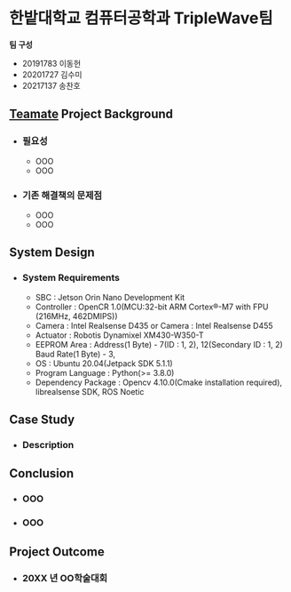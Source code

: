 # 한밭대학교 컴퓨터공학과 TripleWave팀

**팀 구성**
- 20191783 이동헌 
- 20201727 김수미
- 20217137 송찬호

## <u>Teamate</u> Project Background
- ### 필요성
  - OOO
  - OOO
- ### 기존 해결책의 문제점
  - OOO
  - OOO
  
## System Design
  - ### System Requirements
    - SBC : Jetson Orin Nano Development Kit
    - Controller : OpenCR 1.0(MCU:32-bit ARM Cortex®-M7 with FPU (216MHz, 462DMIPS))
    - Camera : Intel Realsense D435 or Camera : Intel Realsense D455
    - Actuator : Robotis Dynamixel XM430-W350-T
    - EEPROM Area : Address(1 Byte) - 7(ID : 1, 2), 12(Secondary ID : 1, 2) Baud Rate(1 Byte) - 3,
    - OS : Ubuntu 20.04(Jetpack SDK 5.1.1)
    - Program Language : Python(>= 3.8.0)
    - Dependency Package : Opencv 4.10.0(Cmake installation required), librealsense SDK, ROS Noetic
    
## Case Study
  - ### Description
  
  
## Conclusion
  - ### OOO
  - ### OOO
  
## Project Outcome
- ### 20XX 년 OO학술대회 
